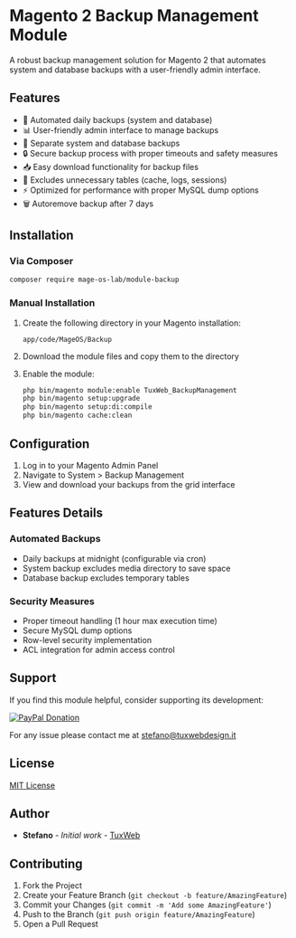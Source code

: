 # Magento 2 Backup Management Module

A robust backup management solution for Magento 2 that automates system and database backups with a user-friendly admin interface.

## Features

- 🔄 Automated daily backups (system and database)
- 📊 User-friendly admin interface to manage backups
- 💾 Separate system and database backups
- 🔒 Secure backup process with proper timeouts and safety measures
- 📥 Easy download functionality for backup files
- 🚫 Excludes unnecessary tables (cache, logs, sessions)
- ⚡ Optimized for performance with proper MySQL dump options
- 🗑️ Autoremove backup after 7 days

## Installation

### Via Composer

```bash
composer require mage-os-lab/module-backup
```

### Manual Installation

1. Create the following directory in your Magento installation:
   ```
   app/code/MageOS/Backup
   ```

2. Download the module files and copy them to the directory

3. Enable the module:
   ```bash
   php bin/magento module:enable TuxWeb_BackupManagement
   php bin/magento setup:upgrade
   php bin/magento setup:di:compile
   php bin/magento cache:clean
   ```

## Configuration

1. Log in to your Magento Admin Panel
2. Navigate to System > Backup Management
3. View and download your backups from the grid interface

## Features Details

### Automated Backups
- Daily backups at midnight (configurable via cron)
- System backup excludes media directory to save space
- Database backup excludes temporary tables

### Security Measures
- Proper timeout handling (1 hour max execution time)
- Secure MySQL dump options
- Row-level security implementation
- ACL integration for admin access control

## Support

If you find this module helpful, consider supporting its development:

[![PayPal Donation](https://img.shields.io/badge/Donate-PayPal-blue.svg)](https://www.paypal.com/paypalme/stefanotux)

For any issue please contact me at stefano@tuxwebdesign.it

## License

[MIT License](LICENSE)

## Author

- **Stefano** - *Initial work* - [TuxWeb](https://github.com/stefanologica)

## Contributing

1. Fork the Project
2. Create your Feature Branch (`git checkout -b feature/AmazingFeature`)
3. Commit your Changes (`git commit -m 'Add some AmazingFeature'`)
4. Push to the Branch (`git push origin feature/AmazingFeature`)
5. Open a Pull Request
